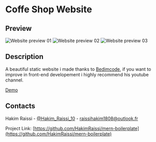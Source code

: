 # Coffe Shop Website

## Preview

![Website preview 01](https://res.cloudinary.com/dard8s66g/image/upload/v1646114938/demos/coffee-shop/Capture_d_%C3%A9cran_2022-03-01_070637_w6f4zy.png 'Website Preview 01')
![Website preview 02](https://res.cloudinary.com/dard8s66g/image/upload/v1646114928/demos/coffee-shop/Capture_d_%C3%A9cran_2022-03-01_070713_tww2xv.png 'Website Preview 02')
![Website preview 03](https://res.cloudinary.com/dard8s66g/image/upload/v1646114925/demos/coffee-shop/Capture_d_%C3%A9cran_2022-03-01_070750_rwadbh.png 'Website Preview 03')

## Description

A beautiful static website i made thanks to [Bedimcode](https://github.com/bedimcode), if you want to improve in front-end developement i highly recommend his youtube channel.

[Demo](https://hakimraissi.github.io/coffee-shop/)

## Contacts

Hakim Raissi - [@Hakim_Raissi_10](https://twitter.com/Hakim_Raissi_10) - raissihakim1808@outlook.fr

Project Link: [https://github.com/HakimRaissi/mern-boilerplate](https://github.com/HakimRaissi/mern-boilerplate)
